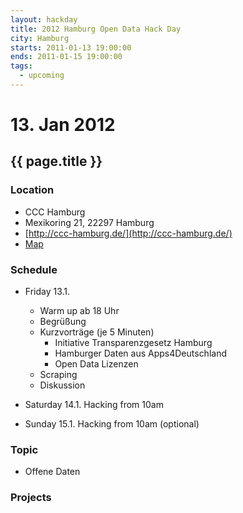 ```yaml
---
layout: hackday
title: 2012 Hamburg Open Data Hack Day
city: Hamburg
starts: 2011-01-13 19:00:00
ends: 2011-01-15 19:00:00
tags:
  - upcoming
---
```

# 13. Jan 2012
## {{ page.title }}

### Location
- CCC Hamburg
- Mexikoring 21, 22297 Hamburg
- [http://ccc-hamburg.de/](http://ccc-hamburg.de/)
- [Map](http://maps.google.de/maps?q=Mexikoring+21,+22297+Hamburg&hl=de&sll=53.624281,10.025368&sspn=0.11484,0.220757&vpsrc=0&hnear=Mexikoring+21,+Winterhude+22297+Hamburg&t=m&z=16)

### Schedule
* Friday 13.1. 
  *  Warm up ab  18 Uhr
  *  Begrüßung
  * Kurzvorträge (je 5 Minuten)
    * Initiative Transparenzgesetz Hamburg
    * Hamburger Daten aus Apps4Deutschland
    * Open Data Lizenzen
   * Scraping
  * Diskussion

* Saturday 14.1. Hacking from 10am
* Sunday 15.1. Hacking from 10am (optional) 

### Topic
* Offene Daten 



### Projects

